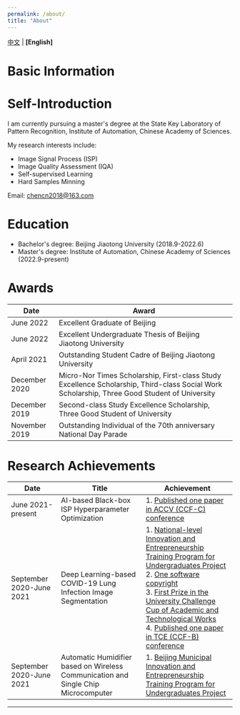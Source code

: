 ```yaml
---
permalink: /about/
title: "About"
---
```


[中文](/about_CN/) | **[English]**

# Basic Information
# Self-Introduction

I am currently pursuing a master's degree at the State Key Laboratory of Pattern Recognition, Institute of Automation, Chinese Academy of Sciences.

My research interests include:
- Image Signal Process (ISP)
- Image Quality Assessment (IQA)
- Self-supervised Learning
- Hard Samples Minning

Email: [chencn2018@163.com](mailto:chencn2018@163.com)

# Education

- Bachelor's degree: Beijing Jiaotong University (2018.9-2022.6)
- Master's degree: Institute of Automation, Chinese Academy of Sciences (2022.9-present)

# Awards

|Date|Award|
|  ----  | ----  |
|  June 2022  |Excellent Graduate of Beijing|
|  June 2022  |Excellent Undergraduate Thesis of Beijing Jiaotong University|
|  April 2021  |Outstanding Student Cadre of Beijing Jiaotong University|
|  December 2020  |Micro-Nor Times Scholarship, First-class Study Excellence Scholarship, Third-class Social Work Scholarship, Three Good Student of University|
|  December 2019  |Second-class Study Excellence Scholarship, Three Good Student of University|
|  November 2019  |Outstanding Individual of the 70th anniversary National Day Parade|

# Research Achievements

|Date|Title|Achievement|
|  ----  | ----  | ----  |
|June 2021-present|AI-based Black-box ISP Hyperparameter Optimization|1. [Published one paper in ACCV (CCF-C) conference](https://openaccess.thecvf.com/content/ACCV2022/html/Chen_Teacher-Guided_Learning_for_Blind_Image_Quality_Assessment_ACCV_2022_paper.html)|
|September 2020-June 2021|Deep Learning-based COVID-19 Lung Infection Image Segmentation|1. [National-level Innovation and Entrepreneurship Training Program for Undergraduates Project](https://zwchen.oss-cn-beijing.aliyuncs.com/sources/achievement/2021_COVID-19_Segmentation/2021_Covid19_Certificate.pdf)<br>2. [One software copyright](https://zwchen.oss-cn-beijing.aliyuncs.com/sources/achievement/2021_COVID-19_Segmentation/2021_Covid19_Software_Copyright.pdf)<br>3. [First Prize in the University Challenge Cup of Academic and Technological Works](https://zwchen.oss-cn-beijing.aliyuncs.com/sources/achievement/2021_COVID-19_Segmentation/2021_Covid19_BJTU_Certificate.pdf)<br>4. [Published one paper in TCE (CCF-B) conference](https://ieeexplore.ieee.org/abstract/document/9882382)|
|September 2020-June 2021|Automatic Humidifier based on Wireless Communication and Single Chip Microcomputer|1. [Beijing Municipal Innovation and Entrepreneurship Training Program for Undergraduates Project](https://zwchen.oss-cn-beijing.aliyuncs.com/sources/achievement/2021_Humidifier/2021_Humidifier_Certificate.pdf)<br>|

<hr/>

